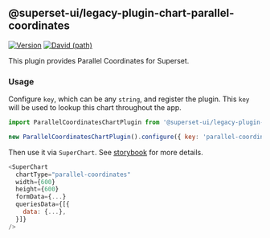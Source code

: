## @superset-ui/legacy-plugin-chart-parallel-coordinates

[![Version](https://img.shields.io/npm/v/@superset-ui/legacy-plugin-chart-parallel-coordinates.svg?style=flat-square)](https://www.npmjs.com/package/@superset-ui/legacy-plugin-chart-parallel-coordinates)
[![David (path)](https://img.shields.io/david/apache-superset/superset-ui-plugins.svg?path=packages%2Fsuperset-ui-legacy-plugin-chart-parallel-coordinates&style=flat-square)](https://david-dm.org/apache-superset/superset-ui-plugins?path=packages/superset-ui-legacy-plugin-chart-parallel-coordinates)

This plugin provides Parallel Coordinates for Superset.

### Usage

Configure `key`, which can be any `string`, and register the plugin. This `key` will be used to
lookup this chart throughout the app.

```js
import ParallelCoordinatesChartPlugin from '@superset-ui/legacy-plugin-chart-parallel-coordinates';

new ParallelCoordinatesChartPlugin().configure({ key: 'parallel-coordinates' }).register();
```

Then use it via `SuperChart`. See
[storybook](https://apache-superset.github.io/superset-ui-plugins/?selectedKind=plugin-chart-parallel-coordinates)
for more details.

```js
<SuperChart
  chartType="parallel-coordinates"
  width={600}
  height={600}
  formData={...}
  queriesData={[{
    data: {...},
  }]}
/>
```
